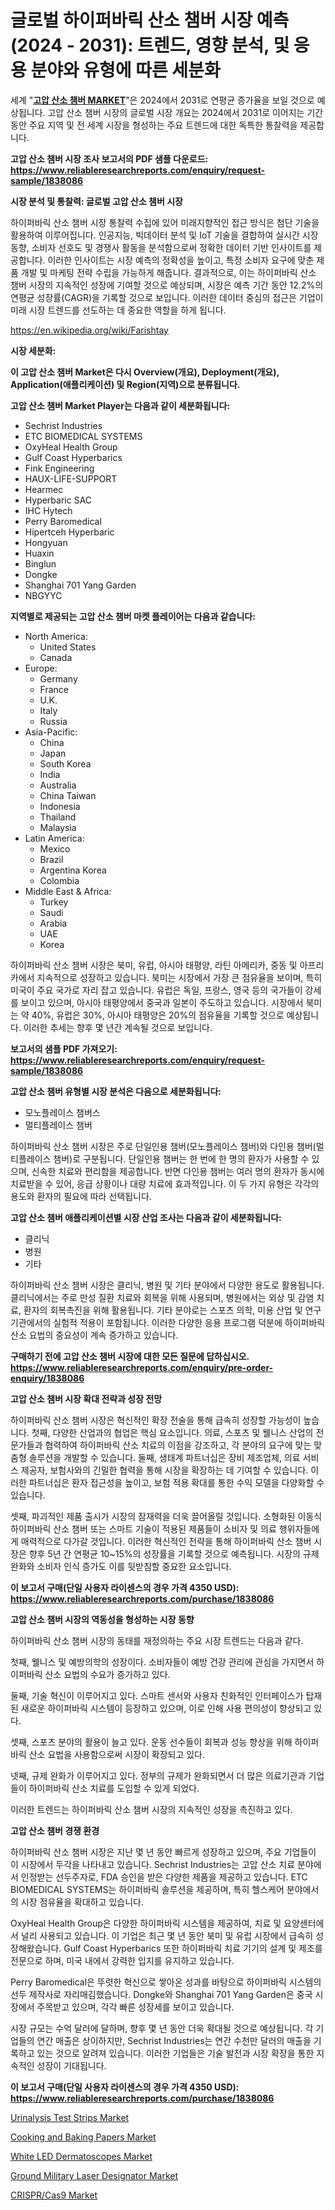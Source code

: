<p><h1>글로벌 하이퍼바릭 산소 챔버 시장 예측 (2024 - 2031): 트렌드, 영향 분석, 및 응용 분야와 유형에 따른 세분화</h1></p><p>세계 "<strong><a href="https://www.reliableresearchreports.com/hyperbaric-oxygen-chambers-r1838086?utm_campaign=106&utm_medium=8&utm_source=Github&utm_content=ia&utm_term=28102024&utm_id=hyperbaric-oxygen-chambers">고압 산소 챔버 MARKET</a></strong>"은 2024에서 2031로 연평균 증가율을 보일 것으로 예상됩니다. 고압 산소 챔버 시장의 글로벌 시장 개요는 2024에서 2031로 이어지는 기간 동안 주요 지역 및 전 세계 시장을 형성하는 주요 트렌드에 대한 독특한 통찰력을 제공합니다.</p>
<p><strong>고압 산소 챔버 시장 조사 보고서의 PDF 샘플 다운로드: <a href="https://www.reliableresearchreports.com/enquiry/request-sample/1838086?utm_campaign=106&utm_medium=8&utm_source=Github&utm_content=ia&utm_term=28102024&utm_id=hyperbaric-oxygen-chambers">https://www.reliableresearchreports.com/enquiry/request-sample/1838086</a></strong></p>
<p><strong>시장 분석 및 통찰력: 글로벌 고압 산소 챔버 시장</strong></p>
<p><p>하이퍼바릭 산소 챔버 시장 통찰력 수집에 있어 미래지향적인 접근 방식은 첨단 기술을 활용하여 이루어집니다. 인공지능, 빅데이터 분석 및 IoT 기술을 결합하여 실시간 시장 동향, 소비자 선호도 및 경쟁사 활동을 분석함으로써 정확한 데이터 기반 인사이트를 제공합니다. 이러한 인사이트는 시장 예측의 정확성을 높이고, 특정 소비자 요구에 맞춘 제품 개발 및 마케팅 전략 수립을 가능하게 해줍니다. 결과적으로, 이는 하이퍼바릭 산소 챔버 시장의 지속적인 성장에 기여할 것으로 예상되며, 시장은 예측 기간 동안 12.2%의 연평균 성장률(CAGR)을 기록할 것으로 보입니다. 이러한 데이터 중심의 접근은 기업이 미래 시장 트렌드를 선도하는 데 중요한 역할을 하게 됩니다.</p></p>
<p><a href="%7CAUTHORITHY_DOMAIN_URL%7C?utm_campaign=106&utm_medium=8&utm_source=Github&utm_content=ia&utm_term=28102024&utm_id=hyperbaric-oxygen-chambers">https://en.wikipedia.org/wiki/Farishtay</a></p>
<p><strong>시장 세분화:</strong></p>
<p><strong>이 고압 산소 챔버 Market은 다시 Overview(개요), Deployment(개요), Application(애플리케이션) 및 Region(지역)으로 분류됩니다.</strong></p>
<p><strong>고압 산소 챔버 Market Player는 다음과 같이 세분화됩니다:</strong></p>
<p><ul><li>Sechrist Industries</li><li>ETC BIOMEDICAL SYSTEMS</li><li>OxyHeal Health Group</li><li>Gulf Coast Hyperbarics</li><li>Fink Engineering</li><li>HAUX-LIFE-SUPPORT</li><li>Hearmec</li><li>Hyperbaric SAC</li><li>IHC Hytech</li><li>Perry Baromedical</li><li>Hipertceh Hyperbaric</li><li>Hongyuan</li><li>Huaxin</li><li>Binglun</li><li>Dongke</li><li>Shanghai 701 Yang Garden</li><li>NBGYYC</li></ul></p>
<p><strong>지역별로 제공되는 고압 산소 챔버 마켓 플레이어는 다음과 같습니다:</strong></p>
<p><ul>
    <li>
        North America:
        <ul>
            <li>United States</li>
            <li>Canada</li>
        </ul>
    </li>
    <li>
        Europe:
        <ul>
            <li>Germany</li>
            <li>France</li>
            <li>U.K.</li>
            <li>Italy</li>
            <li>Russia</li>
        </ul>
    </li>
    <li>
        Asia-Pacific:
        <ul>
            <li>China</li>
            <li>Japan</li>
            <li>South Korea</li>
            <li>India</li>
            <li>Australia</li>
            <li>China Taiwan</li>
            <li>Indonesia</li>
            <li>Thailand</li>
            <li>Malaysia</li>
        </ul>
    </li>
    <li>
        Latin America:
        <ul>
            <li>Mexico</li>
            <li>Brazil</li>
            <li>Argentina Korea</li>
            <li>Colombia</li>
        </ul>
    </li>
    <li>
        Middle East & Africa:
        <ul>
            <li>Turkey</li>
            <li>Saudi</li>
            <li>Arabia</li>
            <li>UAE</li>
            <li>Korea</li>
        </ul>
    </li>
    </ul></p>
<p><p>하이퍼바릭 산소 챔버 시장은 북미, 유럽, 아시아 태평양, 라틴 아메리카, 중동 및 아프리카에서 지속적으로 성장하고 있습니다. 북미는 시장에서 가장 큰 점유율을 보이며, 특히 미국이 주요 국가로 자리 잡고 있습니다. 유럽은 독일, 프랑스, 영국 등의 국가들이 강세를 보이고 있으며, 아시아 태평양에서 중국과 일본이 주도하고 있습니다. 시장에서 북미는 약 40%, 유럽은 30%, 아시아 태평양은 20%의 점유율을 기록할 것으로 예상됩니다. 이러한 추세는 향후 몇 년간 계속될 것으로 보입니다.</p></p>
<p><strong>보고서의 샘플 PDF 가져오기: <a href="https://www.reliableresearchreports.com/enquiry/request-sample/1838086?utm_campaign=106&utm_medium=8&utm_source=Github&utm_content=ia&utm_term=28102024&utm_id=hyperbaric-oxygen-chambers">https://www.reliableresearchreports.com/enquiry/request-sample/1838086</a></strong></p>
<p><strong>고압 산소 챔버 유형별 시장 분석은 다음으로 세분화됩니다:</strong></p>
<p><ul><li>모노플레이스 챔버스</li><li>멀티플레이스 챔버</li></ul></p>
<p><p>하이퍼바릭 산소 챔버 시장은 주로 단일인용 챔버(모노플레이스 챔버)와 다인용 챔버(멀티플레이스 챔버)로 구분됩니다. 단일인용 챔버는 한 번에 한 명의 환자가 사용할 수 있으며, 신속한 치료와 편리함을 제공합니다. 반면 다인용 챔버는 여러 명의 환자가 동시에 치료받을 수 있어, 응급 상황이나 대량 치료에 효과적입니다. 이 두 가지 유형은 각각의 용도와 환자의 필요에 따라 선택됩니다.</p></p>
<p><strong>고압 산소 챔버 애플리케이션별 시장 산업 조사는 다음과 같이 세분화됩니다:</strong></p>
<p><ul><li>클리닉</li><li>병원</li><li>기타</li></ul></p>
<p><p>하이퍼바릭 산소 챔버 시장은 클리닉, 병원 및 기타 분야에서 다양한 용도로 활용됩니다. 클리닉에서는 주로 만성 질환 치료와 회복을 위해 사용되며, 병원에서는 외상 및 감염 치료, 환자의 회복촉진을 위해 활용됩니다. 기타 분야로는 스포츠 의학, 미용 산업 및 연구 기관에서의 실험적 적용이 포함됩니다. 이러한 다양한 응용 프로그램 덕분에 하이퍼바릭 산소 요법의 중요성이 계속 증가하고 있습니다.</p></p>
<p><strong>구매하기 전에 고압 산소 챔버 시장에 대한 모든 질문에 답하십시오. <a href="https://www.reliableresearchreports.com/enquiry/pre-order-enquiry/1838086?utm_campaign=106&utm_medium=8&utm_source=Github&utm_content=ia&utm_term=28102024&utm_id=hyperbaric-oxygen-chambers">https://www.reliableresearchreports.com/enquiry/pre-order-enquiry/1838086</a></strong></p>
<p><strong>고압 산소 챔버 시장 확대 전략과 성장 전망</strong></p>
<p><p>하이퍼바릭 산소 챔버 시장은 혁신적인 확장 전술을 통해 급속히 성장할 가능성이 높습니다. 첫째, 다양한 산업과의 협업은 핵심 요소입니다. 의료, 스포츠 및 웰니스 산업의 전문가들과 협력하여 하이퍼바릭 산소 치료의 이점을 강조하고, 각 분야의 요구에 맞는 맞춤형 솔루션을 개발할 수 있습니다. 둘째, 생태계 파트너십은 장비 제조업체, 의료 서비스 제공자, 보험사와의 긴밀한 협력을 통해 시장을 확장하는 데 기여할 수 있습니다. 이러한 파트너십은 환자 접근성을 높이고, 보험 적용 확대를 통한 수익 모델을 다양화할 수 있습니다.</p><p>셋째, 파괴적인 제품 출시가 시장의 잠재력을 더욱 끌어올릴 것입니다. 소형화된 이동식 하이퍼바릭 산소 챔버 또는 스마트 기술이 적용된 제품들이 소비자 및 의료 행위자들에게 매력적으로 다가갈 것입니다. 이러한 혁신적인 전략을 통해 하이퍼바릭 산소 챔버 시장은 향후 5년 간 연평균 10~15%의 성장률을 기록할 것으로 예측됩니다. 시장의 규제 완화와 소비자 인식 증가도 이를 뒷받침할 중요한 요소입니다.</p></p>
<p><strong>이 보고서 구매(단일 사용자 라이센스의 경우 가격 4350 USD): <a href="https://www.reliableresearchreports.com/purchase/1838086?utm_campaign=106&utm_medium=8&utm_source=Github&utm_content=ia&utm_term=28102024&utm_id=hyperbaric-oxygen-chambers">https://www.reliableresearchreports.com/purchase/1838086</a></strong></p>
<p><strong>고압 산소 챔버 시장의 역동성을 형성하는 시장 동향</strong></p>
<p><p>하이퍼바릭 산소 챔버 시장의 동태를 재정의하는 주요 시장 트렌드는 다음과 같다.</p><p>첫째, 웰니스 및 예방의학의 성장이다. 소비자들이 예방 건강 관리에 관심을 가지면서 하이퍼바릭 산소 요법의 수요가 증가하고 있다.</p><p>둘째, 기술 혁신이 이루어지고 있다. 스마트 센서와 사용자 친화적인 인터페이스가 탑재된 새로운 하이퍼바릭 시스템이 등장하고 있으며, 이로 인해 사용 편의성이 향상되고 있다.</p><p>셋째, 스포츠 분야의 활용이 늘고 있다. 운동 선수들이 회복과 성능 향상을 위해 하이퍼바릭 산소 요법을 사용함으로써 시장이 확장되고 있다.</p><p>넷째, 규제 완화가 이루어지고 있다. 정부의 규제가 완화되면서 더 많은 의료기관과 기업들이 하이퍼바릭 산소 치료를 도입할 수 있게 되었다. </p><p>이러한 트렌드는 하이퍼바릭 산소 챔버 시장의 지속적인 성장을 촉진하고 있다.</p></p>
<p><strong>고압 산소 챔버 경쟁 환경</strong></p>
<p><p>하이퍼바릭 산소 챔버 시장은 지난 몇 년 동안 빠르게 성장하고 있으며, 주요 기업들이 이 시장에서 두각을 나타내고 있습니다. Sechrist Industries는 고압 산소 치료 분야에서 인정받는 선두주자로, FDA 승인을 받은 다양한 제품을 제공하고 있습니다. ETC BIOMEDICAL SYSTEMS는 하이퍼바릭 솔루션을 제공하며, 특히 헬스케어 분야에서의 시장 점유율을 확대하고 있습니다.</p><p>OxyHeal Health Group은 다양한 하이퍼바릭 시스템을 제공하여, 치료 및 요양센터에서 널리 사용되고 있습니다. 이 기업은 최근 몇 년 동안 북미 및 유럽 시장에서 급속히 성장해왔습니다. Gulf Coast Hyperbarics 또한 하이퍼바릭 치료 기기의 설계 및 제조를 전문으로 하며, 미국 내에서 강력한 입지를 유지하고 있습니다.</p><p>Perry Baromedical은 뚜렷한 혁신으로 쌓아온 성과를 바탕으로 하이퍼바릭 시스템의 선두 제작사로 자리매김했습니다. Dongke와 Shanghai 701 Yang Garden은 중국 시장에서 주목받고 있으며, 각각 빠른 성장세를 보이고 있습니다.</p><p>시장 규모는 수억 달러에 달하며, 향후 몇 년 동안 더욱 확대될 것으로 예상됩니다. 각 기업들의 연간 매출은 상이하지만, Sechrist Industries는 연간 수천만 달러의 매출을 기록하고 있는 것으로 알려져 있습니다. 이러한 기업들은 기술 발전과 시장 확장을 통한 지속적인 성장이 기대됩니다.</p></p>
<p><strong>이 보고서 구매(단일 사용자 라이센스의 경우 가격 4350 USD): <a href="https://www.reliableresearchreports.com/purchase/1838086?utm_campaign=106&utm_medium=8&utm_source=Github&utm_content=ia&utm_term=28102024&utm_id=hyperbaric-oxygen-chambers">https://www.reliableresearchreports.com/purchase/1838086</a></strong></p>
<p><p><a href="https://github.com/aiko92han/Market-Research-Report-List-1/blob/main/urinalysis-test-strips-market.md?utm_campaign=106&utm_medium=8&utm_source=Github&utm_content=ia&utm_term=28102024&utm_id=hyperbaric-oxygen-chambers">Urinalysis Test Strips Market</a></p><p><a href="https://www.linkedin.com/pulse/evolution-cooking-baking-papers-market-key-shifts-from-ha2te?utm_campaign=106&utm_medium=8&utm_source=Github&utm_content=ia&utm_term=28102024&utm_id=hyperbaric-oxygen-chambers">Cooking and Baking Papers Market</a></p><p><a href="https://github.com/ParvinKhatun77/Market-Research-Report-List-1/blob/main/white-led-dermatoscopes-market.md?utm_campaign=106&utm_medium=8&utm_source=Github&utm_content=ia&utm_term=28102024&utm_id=hyperbaric-oxygen-chambers">White LED Dermatoscopes Market</a></p><p><a href="https://issuu.com/reportprime-2/docs/ground-military-laser-designator-ma_2f13b45d3238fb?utm_campaign=106&utm_medium=8&utm_source=Github&utm_content=ia&utm_term=28102024&utm_id=hyperbaric-oxygen-chambers">Ground Military Laser Designator Market</a></p><p><a href="https://www.linkedin.com/pulse/navigating-crisprcas9-market-expert-analysis-forecast-zkpue?utm_campaign=106&utm_medium=8&utm_source=Github&utm_content=ia&utm_term=28102024&utm_id=hyperbaric-oxygen-chambers">CRISPR/Cas9 Market</a></p></p>